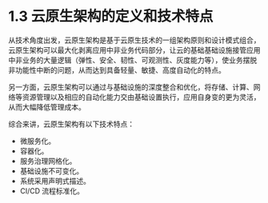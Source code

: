 # 1.3 云原生架构的定义和技术特点

从技术角度出发，云原生架构是基于云原生技术的一组架构原则和设计模式组合，云原生架构可以最大化剥离应用中非业务代码部分，让云的基础基础设施接管应用中非业务的大量逻辑（弹性、安全、韧性、可观测性、灰度能力等），使业务摆脱非功能性中断的问题，从而达到具备轻量、敏捷、高度自动化的特点。

另一方面，云原生架构可以通过与基础设施的深度整合和优化，将存储、计算、网络等资源管理以及相应的自动化能力交由基础设置执行，应用自身变的更为灵活，从而大幅降低管理成本。

综合来讲，云原生架构有以下技术特点：

- 微服务化。
- 容器化。
- 服务治理网格化。
- 基础设施不可变化。
- 系统采用声明式描述。
- CI/CD 流程标准化。